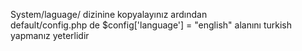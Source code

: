 System/laguage/ dizinine kopyalayınız ardından
<br>
default/config.php de $config['language'] = "english" alanını turkish yapmanız yeterlidir
